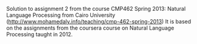 Solution to assignment 2 from the course CMP462 Spring 2013: Natural Language Processing from Cairo University (http://www.mohamedaly.info/teaching/cmp-462-spring-2013)
It is based on the assignments from the coursera course on Natural Language Processing taught in 2012.
